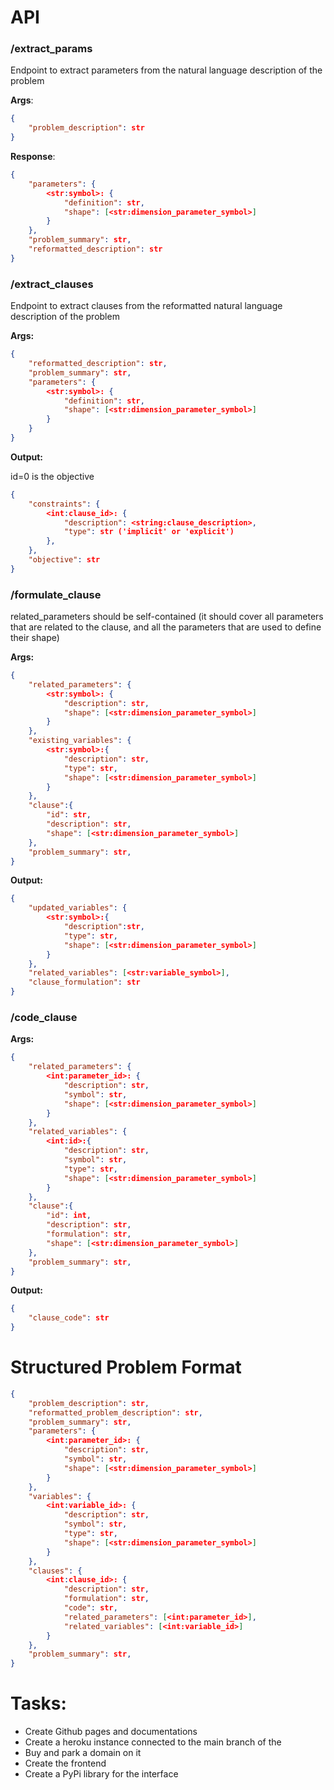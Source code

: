 # API

### /extract_params

Endpoint to extract parameters from the natural language description of the problem

**Args**:

```json
{
    "problem_description": str
}
```

**Response**:

```json
{
    "parameters": {
        <str:symbol>: {
            "definition": str,
            "shape": [<str:dimension_parameter_symbol>]
        }
    },
    "problem_summary": str,
    "reformatted_description": str
}
```

### /extract_clauses

Endpoint to extract clauses from the reformatted natural language description of the problem

**Args:**

```json
{
    "reformatted_description": str,
    "problem_summary": str,
    "parameters": {
        <str:symbol>: {
            "definition": str,
            "shape": [<str:dimension_parameter_symbol>]
        }
    }
}
```

**Output:**

id=0 is the objective

```json
{
    "constraints": {
        <int:clause_id>: {
            "description": <string:clause_description>,
            "type": str ('implicit' or 'explicit')
        },
    },
    "objective": str
}
```

### /formulate_clause

related_parameters should be self-contained (it should cover all parameters that are related to the clause, and all the parameters that are used to define their shape)

**Args:**

```json
{
    "related_parameters": {
        <str:symbol>: {
            "description": str,
            "shape": [<str:dimension_parameter_symbol>]
        }
    },
    "existing_variables": {
        <str:symbol>:{
            "description": str,
            "type": str,
            "shape": [<str:dimension_parameter_symbol>]
        }
    },
    "clause":{
        "id": str,
        "description": str,
        "shape": [<str:dimension_parameter_symbol>]
    },
    "problem_summary": str,
}
```

**Output:**

```json
{
    "updated_variables": {
        <str:symbol>:{
            "description":str,
            "type": str,
            "shape": [<str:dimension_parameter_symbol>]
        }
    },
    "related_variables": [<str:variable_symbol>],
    "clause_formulation": str
}
```

### /code_clause

**Args:**

```json
{
    "related_parameters": {
        <int:parameter_id>: {
            "description": str,
            "symbol": str,
            "shape": [<str:dimension_parameter_symbol>]
        }
    },
    "related_variables": {
        <int:id>:{
            "description": str,
            "symbol": str,
            "type": str,
            "shape": [<str:dimension_parameter_symbol>]
        }
    },
    "clause":{
        "id": int,
        "description": str,
        "formulation": str,
        "shape": [<str:dimension_parameter_symbol>]
    },
    "problem_summary": str,
}
```

**Output:**

```json
{
    "clause_code": str
}
```

# Structured Problem Format

```json
{
    "problem_description": str,
    "reformatted_problem_description": str,
    "problem_summary": str,
    "parameters": {
        <int:parameter_id>: {
            "description": str,
            "symbol": str,
            "shape": [<str:dimension_parameter_symbol>]
        }
    },
    "variables": {
        <int:variable_id>: {
            "description": str,
            "symbol": str,
            "type": str,
            "shape": [<str:dimension_parameter_symbol>]
        }
    },
    "clauses": {
        <int:clause_id>: {
            "description": str,
            "formulation": str,
            "code": str,
            "related_parameters": [<int:parameter_id>],
            "related_variables": [<int:variable_id>]
        }
    },
    "problem_summary": str,
}
```

# Tasks:

-   Create Github pages and documentations
-   Create a heroku instance connected to the main branch of the
-   Buy and park a domain on it
-   Create the frontend
-   Create a PyPi library for the interface
